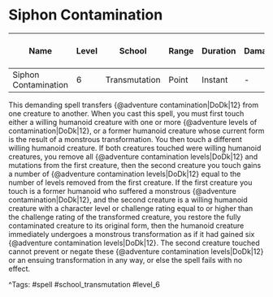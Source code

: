 # Siphon Contamination

| Name | Level | School | Range | Duration | Damage | Save DC & Type |
|------|-------|--------|-------|----------|--------|----------------|
| Siphon Contamination | 6 | Transmutation | Point | Instant | - | - |

This demanding spell transfers {@adventure contamination|DoDk|12} from one creature to another. When you cast this spell, you must first touch either a willing humanoid creature with one or more {@adventure levels of contamination|DoDk|12}, or a former humanoid creature whose current form is the result of a monstrous transformation. You then touch a different willing humanoid creature. If both creatures touched were willing humanoid creatures, you remove all {@adventure contamination levels|DoDk|12} and mutations from the first creature, then the second creature you touch gains a number of {@adventure contamination levels|DoDk|12} equal to the number of levels removed from the first creature. If the first creature you touch is a former humanoid who suffered a monstrous {@adventure contamination|DoDk|12}, and the second creature is a willing humanoid creature with a character level or challenge rating equal to or higher than the challenge rating of the transformed creature, you restore the fully contaminated creature to its original form, then the humanoid creature immediately undergoes a monstrous transformation as if it had gained six {@adventure contamination levels|DoDk|12}. The second creature touched cannot prevent or negate these {@adventure contamination levels|DoDk|12} or an ensuing transformation in any way, or else the spell fails with no effect.

^Tags: #spell #school_transmutation #level_6